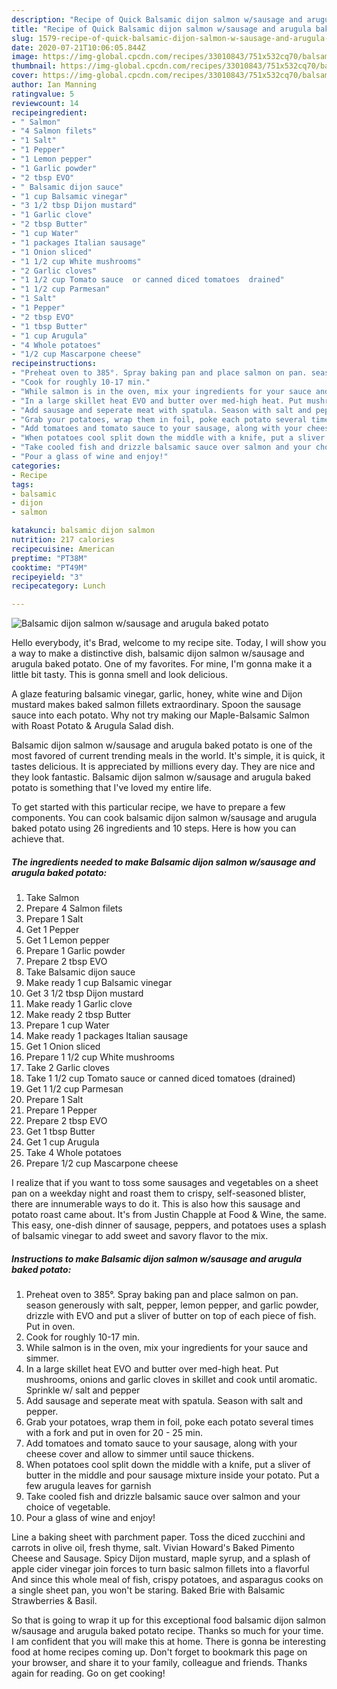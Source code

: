 ```yaml
---
description: "Recipe of Quick Balsamic dijon salmon w/sausage and arugula baked potato"
title: "Recipe of Quick Balsamic dijon salmon w/sausage and arugula baked potato"
slug: 1579-recipe-of-quick-balsamic-dijon-salmon-w-sausage-and-arugula-baked-potato
date: 2020-07-21T10:06:05.844Z
image: https://img-global.cpcdn.com/recipes/33010843/751x532cq70/balsamic-dijon-salmon-wsausage-and-arugula-baked-potato-recipe-main-photo.jpg
thumbnail: https://img-global.cpcdn.com/recipes/33010843/751x532cq70/balsamic-dijon-salmon-wsausage-and-arugula-baked-potato-recipe-main-photo.jpg
cover: https://img-global.cpcdn.com/recipes/33010843/751x532cq70/balsamic-dijon-salmon-wsausage-and-arugula-baked-potato-recipe-main-photo.jpg
author: Ian Manning
ratingvalue: 5
reviewcount: 14
recipeingredient:
- " Salmon"
- "4 Salmon filets"
- "1 Salt"
- "1 Pepper"
- "1 Lemon pepper"
- "1 Garlic powder"
- "2 tbsp EVO"
- " Balsamic dijon sauce"
- "1 cup Balsamic vinegar"
- "3 1/2 tbsp Dijon mustard"
- "1 Garlic clove"
- "2 tbsp Butter"
- "1 cup Water"
- "1 packages Italian sausage"
- "1 Onion sliced"
- "1 1/2 cup White mushrooms"
- "2 Garlic cloves"
- "1 1/2 cup Tomato sauce  or canned diced tomatoes  drained"
- "1 1/2 cup Parmesan"
- "1 Salt"
- "1 Pepper"
- "2 tbsp EVO"
- "1 tbsp Butter"
- "1 cup Arugula"
- "4 Whole potatoes"
- "1/2 cup Mascarpone cheese"
recipeinstructions:
- "Preheat oven to 385°. Spray baking pan and place salmon on pan. season generously with salt, pepper, lemon pepper, and garlic powder, drizzle with EVO and put a sliver of butter on top of each piece of fish. Put in oven."
- "Cook for roughly 10-17 min."
- "While salmon is in the oven, mix your ingredients for your sauce and simmer."
- "In a large skillet heat EVO and butter over med-high heat. Put mushrooms, onions and garlic cloves in skillet and cook until aromatic. Sprinkle w/ salt and pepper"
- "Add sausage and seperate meat with spatula. Season with salt and pepper."
- "Grab your potatoes, wrap them in foil, poke each potato several times with a fork and put in oven for 20 - 25 min."
- "Add tomatoes and tomato sauce to your sausage, along with your cheese cover and allow to simmer until sauce thickens."
- "When potatoes cool split down the middle with a knife, put a sliver of butter in the middle and pour sausage mixture inside your potato. Put a few arugula leaves for garnish"
- "Take cooled fish and drizzle balsamic sauce over salmon and your choice of vegetable."
- "Pour a glass of wine and enjoy!"
categories:
- Recipe
tags:
- balsamic
- dijon
- salmon

katakunci: balsamic dijon salmon 
nutrition: 217 calories
recipecuisine: American
preptime: "PT38M"
cooktime: "PT49M"
recipeyield: "3"
recipecategory: Lunch

---
```



![Balsamic dijon salmon w/sausage and arugula baked potato](https://img-global.cpcdn.com/recipes/33010843/751x532cq70/balsamic-dijon-salmon-wsausage-and-arugula-baked-potato-recipe-main-photo.jpg)

Hello everybody, it's Brad, welcome to my recipe site. Today, I will show you a way to make a distinctive dish, balsamic dijon salmon w/sausage and arugula baked potato. One of my favorites. For mine, I'm gonna make it a little bit tasty. This is gonna smell and look delicious.

A glaze featuring balsamic vinegar, garlic, honey, white wine and Dijon mustard makes baked salmon fillets extraordinary. Spoon the sausage sauce into each potato. Why not try making our Maple-Balsamic Salmon with Roast Potato &amp; Arugula Salad dish.

Balsamic dijon salmon w/sausage and arugula baked potato is one of the most favored of current trending meals in the world. It's simple, it is quick, it tastes delicious. It is appreciated by millions every day. They are nice and they look fantastic. Balsamic dijon salmon w/sausage and arugula baked potato is something that I've loved my entire life.


To get started with this particular recipe, we have to prepare a few components. You can cook balsamic dijon salmon w/sausage and arugula baked potato using 26 ingredients and 10 steps. Here is how you can achieve that.

<!--inarticleads1-->

##### The ingredients needed to make Balsamic dijon salmon w/sausage and arugula baked potato:

1. Take  Salmon
1. Prepare 4 Salmon filets
1. Prepare 1 Salt
1. Get 1 Pepper
1. Get 1 Lemon pepper
1. Prepare 1 Garlic powder
1. Prepare 2 tbsp EVO
1. Take  Balsamic dijon sauce
1. Make ready 1 cup Balsamic vinegar
1. Get 3 1/2 tbsp Dijon mustard
1. Make ready 1 Garlic clove
1. Make ready 2 tbsp Butter
1. Prepare 1 cup Water
1. Make ready 1 packages Italian sausage
1. Get 1 Onion sliced
1. Prepare 1 1/2 cup White mushrooms
1. Take 2 Garlic cloves
1. Take 1 1/2 cup Tomato sauce  or canned diced tomatoes  (drained)
1. Get 1 1/2 cup Parmesan
1. Prepare 1 Salt
1. Prepare 1 Pepper
1. Prepare 2 tbsp EVO
1. Get 1 tbsp Butter
1. Get 1 cup Arugula
1. Take 4 Whole potatoes
1. Prepare 1/2 cup Mascarpone cheese


I realize that if you want to toss some sausages and vegetables on a sheet pan on a weekday night and roast them to crispy, self-seasoned blister, there are innumerable ways to do it. This is also how this sausage and potato roast came about. It&#39;s from Justin Chapple at Food &amp; Wine, the same. This easy, one-dish dinner of sausage, peppers, and potatoes uses a splash of balsamic vinegar to add sweet and savory flavor to the mix. 

<!--inarticleads2-->

##### Instructions to make Balsamic dijon salmon w/sausage and arugula baked potato:

1. Preheat oven to 385°. Spray baking pan and place salmon on pan. season generously with salt, pepper, lemon pepper, and garlic powder, drizzle with EVO and put a sliver of butter on top of each piece of fish. Put in oven.
1. Cook for roughly 10-17 min.
1. While salmon is in the oven, mix your ingredients for your sauce and simmer.
1. In a large skillet heat EVO and butter over med-high heat. Put mushrooms, onions and garlic cloves in skillet and cook until aromatic. Sprinkle w/ salt and pepper
1. Add sausage and seperate meat with spatula. Season with salt and pepper.
1. Grab your potatoes, wrap them in foil, poke each potato several times with a fork and put in oven for 20 - 25 min.
1. Add tomatoes and tomato sauce to your sausage, along with your cheese cover and allow to simmer until sauce thickens.
1. When potatoes cool split down the middle with a knife, put a sliver of butter in the middle and pour sausage mixture inside your potato. Put a few arugula leaves for garnish
1. Take cooled fish and drizzle balsamic sauce over salmon and your choice of vegetable.
1. Pour a glass of wine and enjoy!


Line a baking sheet with parchment paper. Toss the diced zucchini and carrots in olive oil, fresh thyme, salt. Vivian Howard&#39;s Baked Pimento Cheese and Sausage. Spicy Dijon mustard, maple syrup, and a splash of apple cider vinegar join forces to turn basic salmon fillets into a flavorful And since this whole meal of fish, crispy potatoes, and asparagus cooks on a single sheet pan, you won&#39;t be staring. Baked Brie with Balsamic Strawberries &amp; Basil. 

So that is going to wrap it up for this exceptional food balsamic dijon salmon w/sausage and arugula baked potato recipe. Thanks so much for your time. I am confident that you will make this at home. There is gonna be interesting food at home recipes coming up. Don't forget to bookmark this page on your browser, and share it to your family, colleague and friends. Thanks again for reading. Go on get cooking!

